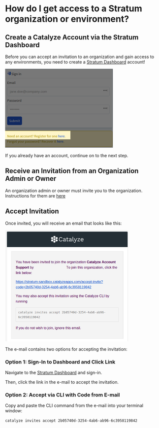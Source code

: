 # How do I get access to a Stratum organization or environment?

## Create a Catalyze Account via the Stratum Dashboard

Before you can accept an invitation to an organization and gain access to any environments, you need to create a [Stratum Dashboard](https://stratum.catalyze.io) account!

![register](images/account_register.png)

If you already have an account, continue on to the next step.

## Receive an Invitation from an Organization Admin or Owner

An organization admin or owner must invite you to the organization. Instructions for them are [here](/organization-management.md/)

## Accept Invitation

Once invited, you will receive an email that looks like this:

![email](images/account_email.png)

The e-mail contains two options for accepting the invitation:

### Option 1: Sign-In to Dashboard and Click Link

Navigate to the [Stratum Dashboard](http://stratum.catalyze.io) and sign-in.

Then, click the link in the e-mail to accept the invitation.

### Option 2: Accept via CLI with Code from E-mail

Copy and paste the CLI command from the e-mail into your terminal window:

`catalyze invites accept 2b05740d-3254-4ab6-ab96-6c3958119842`
